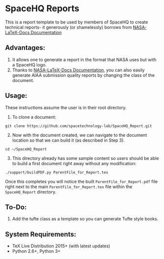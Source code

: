SpaceHQ Reports
================

This is a report template to be used by members of SpaceHQ to create technical reports- it generously (or shamelessly)
borrows from [NASA-LaTeX-Docs Documentation](https://nasa.github.io/nasa-latex-docs/html)

Advantages:
-----------
1. It allows one to generate a report in the format that NASA uses but with a SpaceHQ logo.
2. Thanks to [NASA-LaTeX-Docs Documentation](https://nasa.github.io/nasa-latex-docs/html), you can also easily
generate AIAA submission quality reports by changing the class of the document.

Usage:
------
These instructions assume the user is in their root directory.

1. To clone a document:

```
git clone https://github.com/spacetechnology-lab/SpaceHQ_Report.git
```

2. Now with the document created, we can navigate to the document location so that we can build it (as described in Step 3).
```
cd ~/SpaceHQ_Report
```

3. This directory already has some sample content so users should be able to build a first document right away
without any modification:
```
./support/buildPDF.py ParentFile_for_Report.tex
```

Once this completes you will notice the built `ParentFile_for_Report.pdf` file right next to the main
`ParentFile_for_Report.tex` file within the `SpaceHQ_Report` directory.

To-Do:
------
1. Add the tufte class as a template so you can generate Tufte style books.


System Requirements:
-------

- TeX Live Distribution 2015+ (with latest updates)
- Python 2.6+, Python 3+
